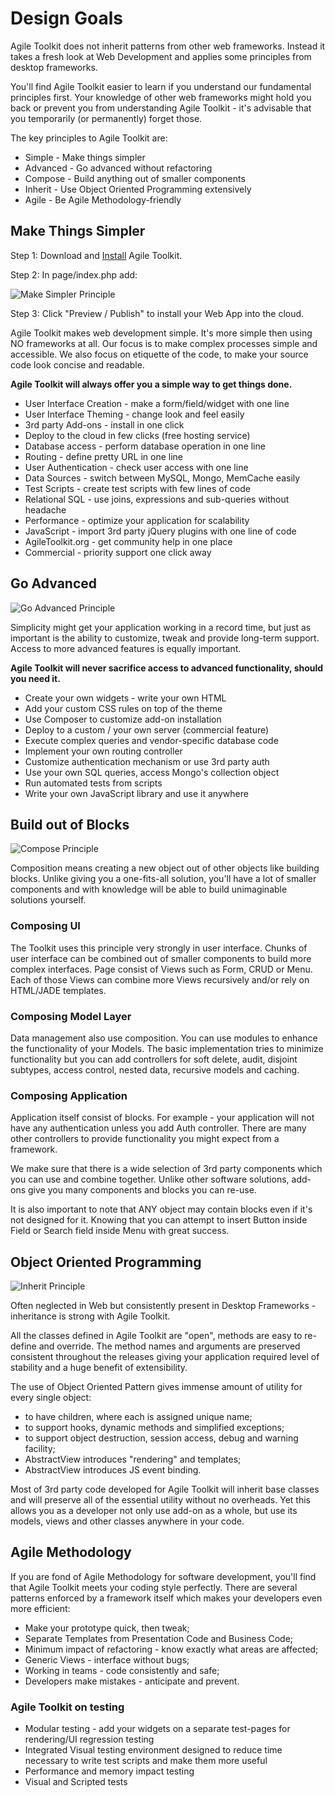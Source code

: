 # Design Goals

Agile Toolkit does not inherit patterns from other web frameworks. Instead it takes a fresh look at Web Development and applies some principles from desktop frameworks.

You'll find Agile Toolkit easier to learn if you understand our fundamental principles first. Your knowledge of other web frameworks might hold you back or prevent you from understanding Agile Toolkit - it's advisable that you temporarily (or permanently) forget those.

The key principles to Agile Toolkit are:

* Simple - Make things simpler
* Advanced - Go advanced without refactoring
* Compose - Build anything out of smaller components
* Inherit - Use Object Oriented Programming extensively
* Agile - Be Agile Methodology-friendly

## Make Things Simpler

Step 1: Download and [Install](../install.md) Agile Toolkit.

Step 2: In page/index.php add:

![Make Simpler Principle](design/simple-principle.png)

Step 3: Click "Preview / Publish" to install your Web App into the cloud.

Agile Toolkit makes web development simple. It's more simple then using NO frameworks at all. Our focus is to make complex processes simple and accessible. We also focus on etiquette of the code, to make your source code look concise and readable.

**Agile Toolkit will always offer you a simple way to get things done.**

* User Interface Creation - make a form/field/widget with one line
* User Interface Theming - change look and feel easily
* 3rd party Add-ons - install in one click
* Deploy to the cloud in few clicks (free hosting service)
* Database access - perform database operation in one line
* Routing - define pretty URL in one line
* User Authentication - check user access with one line
* Data Sources - switch between MySQL, Mongo, MemCache easily
* Test Scripts - create test scripts with few lines of code
* Relational SQL - use joins, expressions and sub-queries without headache
* Performance - optimize your application for scalability
* JavaScript - import 3rd party jQuery plugins with one line of code
* AgileToolkit.org - get community help in one place
* Commercial - priority support one click away

## Go Advanced

![Go Advanced Principle](design/advanced-principle.png)

Simplicity might get your application working in a record time, but just as important is the ability to customize, tweak and provide long-term support. Access to more advanced features is equally important.

**Agile Toolkit will never sacrifice access to advanced functionality, should you need it.**

* Create your own widgets - write your own HTML
* Add your custom CSS rules on top of the theme
* Use Composer to customize add-on installation
* Deploy to a custom / your own server (commercial feature)
* Execute complex queries and vendor-specific database code
* Implement your own routing controller
* Customize authentication mechanism or use 3rd party auth
* Use your own SQL queries, access Mongo's collection object
* Run automated tests from scripts
* Write your own JavaScript library and use it anywhere


## Build out of Blocks

![Compose Principle](design/compose-principle.png)

Composition means creating a new object out of other objects like building blocks. Unlike giving you a one-fits-all solution, you'll have a lot of smaller components and with knowledge will be able to build unimaginable solutions yourself.

### Composing UI

The Toolkit uses this principle very strongly in user interface. Chunks of user interface can be combined out of smaller components to build more complex interfaces. Page consist of Views such as Form, CRUD or Menu. Each of those Views can combine more Views recursively and/or rely on HTML/JADE templates.

### Composing Model Layer

Data management also use composition. You can use modules to enhance the functionality of your Models. The basic implementation tries to minimize functionality but you can add controllers for soft delete, audit, disjoint subtypes, access control, nested data, recursive models and caching.

### Composing Application

Application itself consist of blocks. For example - your application will not have any authentication unless you add Auth controller. There are many other controllers to provide functionality you might expect from a framework.

We make sure that there is a wide selection of 3rd party components which you can use and combine together. Unlike other software solutions, add-ons give you many components and blocks you can re-use.

It is also important to note that ANY object may contain blocks even if it's not designed for it. Knowing that you can attempt to insert Button inside Field or Search field inside Menu with great success.

## Object Oriented Programming

![Inherit Principle](design/inherit-principle.png)

Often neglected in Web but consistently present in Desktop Frameworks - inheritance is strong with Agile Toolkit.

All the classes defined in Agile Toolkit are "open", methods are easy to re-define and override. The method names and arguments are preserved consistent throughout the releases giving your application required level of stability and a huge benefit of extensibility.

The use of Object Oriented Pattern gives immense amount of utility for every single object:

* to have children, where each is assigned unique name;
* to support hooks, dynamic methods and simplified exceptions;
* to support object destruction, session access, debug and warning facility;
* AbstractView introduces "rendering" and templates;
* AbstractView introduces JS event binding.

Most of 3rd party code developed for Agile Toolkit will inherit base classes and will preserve all of the essential utility without no overheads. Yet this allows you as a developer not only use add-on as a whole, but use its models, views and other classes anywhere in your code.

## Agile Methodology

If you are fond of Agile Methodology for software development, you'll find that Agile Toolkit meets your coding style perfectly. There are several patterns enforced by a framework itself which makes your developers even more efficient:

* Make your prototype quick, then tweak;
* Separate Templates from Presentation Code and Business Code;
* Minimum impact of refactoring - know exactly what areas are affected;
* Generic Views - interface without bugs;
* Working in teams - code consistently and safe;
* Developers make mistakes - anticipate and prevent.

### Agile Toolkit on testing

* Modular testing - add your widgets on a separate test-pages for rendering/UI regression testing
* Integrated Visual testing environment designed to reduce time necessary to write test scripts and make them more useful
* Performance and memory impact testing
* Visual and Scripted tests
